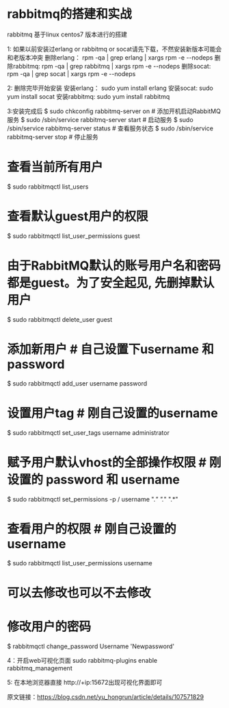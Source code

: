 # rabbitmq的搭建和实战
rabbitmq  基于linux centos7 版本进行的搭建

1: 如果以前安装过erlang or rabbitmq or socat请先下载，不然安装新版本可能会和老版本冲突
删除erlang： rpm -qa | grep erlang | xargs rpm -e --nodeps
删除rabbitmq:   rpm -qa | grep rabbitmq | xargs rpm -e --nodeps
删除socat:  rpm -qa | grep socat | xargs rpm -e --nodeps


2: 删除完毕开始安装
安装erlang：    sudo yum install erlang
安装socat:      sudo yum install socat
安装rabbitmq:   sudo yum install rabbitmq

3:安装完成后 
$ sudo chkconfig rabbitmq-server on  # 添加开机启动RabbitMQ服务
$ sudo /sbin/service rabbitmq-server start # 启动服务
$ sudo /sbin/service rabbitmq-server status  # 查看服务状态
$ sudo /sbin/service rabbitmq-server stop   # 停止服务

# 查看当前所有用户
$ sudo rabbitmqctl list_users

# 查看默认guest用户的权限
$ sudo rabbitmqctl list_user_permissions guest

# 由于RabbitMQ默认的账号用户名和密码都是guest。为了安全起见, 先删掉默认用户
$ sudo rabbitmqctl delete_user guest

# 添加新用户                  # 自己设置下username 和password
$ sudo rabbitmqctl add_user username password

# 设置用户tag                     # 刚自己设置的username
$ sudo rabbitmqctl set_user_tags username administrator

# 赋予用户默认vhost的全部操作权限     # 刚设置的 password 和 username
$ sudo rabbitmqctl set_permissions -p / username ".*" ".*" ".*"

# 查看用户的权限                          # 刚自己设置的username
$ sudo rabbitmqctl list_user_permissions username

# 可以去修改也可以不去修改
# 修改用户的密码 
$ rabbitmqctl  change_password  Username  'Newpassword'

4：开启web可视化页面
sudo rabbitmq-plugins enable rabbitmq_management

5: 在本地浏览器直接
http://+ip:15672出现可视化界面即可

原文链接：https://blog.csdn.net/yu_hongrun/article/details/107571829

